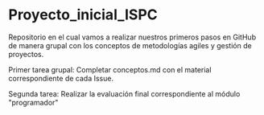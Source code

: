 # Proyecto_inicial_ISPC
Repositorio en el cual vamos a realizar nuestros primeros pasos en GitHub de manera grupal con los conceptos de metodologías agiles y gestión de proyectos.

Primer tarea grupal: Completar conceptos.md con el material correspondiente de cada Issue.

Segunda tarea: Realizar la evaluación final correspondiente al módulo "programador"
